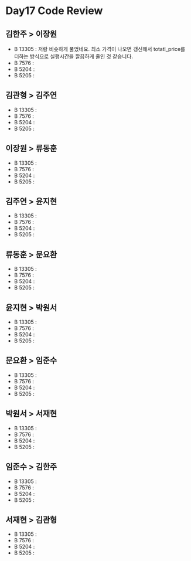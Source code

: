 # Day17 Code Review

## 김한주 > 이장원

- B 13305 : 저랑 비슷하게 풀었네요. 최소 가격이 나오면 갱신해서 totatl_price를 더하는 방식으로 실행시간을 깔끔하게 줄인 것 같습니다.
- B 7576 : 
- B 5204 :
- B 5205 : 

## 김관형 > 김주연

- B 13305 :
- B 7576 :
- B 5204 :
- B 5205 : 

## 이장원 > 류동훈

- B 13305 :
- B 7576 :
- B 5204 :
- B 5205 : 

## 김주연 > 윤지현

- B 13305 :
- B 7576 :
- B 5204 :
- B 5205 : 

## 류동훈 > 문요환

- B 13305 :
- B 7576 :
- B 5204 :
- B 5205 : 

## 윤지현 > 박원서

- B 13305 :
- B 7576 :
- B 5204 :
- B 5205 : 

## 문요환 > 임준수

- B 13305 :
- B 7576 :
- B 5204 :
- B 5205 : 

## 박원서 > 서재현

- B 13305 :
- B 7576 :
- B 5204 :
- B 5205 : 

## 임준수 > 김한주

- B 13305 :
- B 7576 :
- B 5204 :
- B 5205 : 

## 서재현 > 김관형

- B 13305 :
- B 7576 :
- B 5204 :
- B 5205 : 
